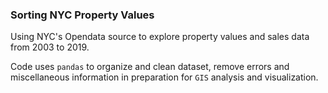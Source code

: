 ### Sorting NYC Property Values

Using NYC's Opendata source to explore property values and sales data from 2003 to 2019. 

Code uses ```pandas``` to organize and clean dataset, remove errors and miscellaneous information in preparation for ```GIS``` analysis and visualization. 


